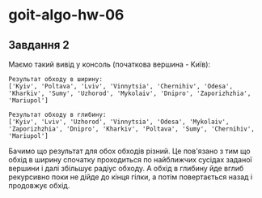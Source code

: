 # goit-algo-hw-06

## Завдання 2

Маємо такий вивід у консоль (початкова вершина - Київ):

```shell
Результат обходу в ширину:
['Kyiv', 'Poltava', 'Lviv', 'Vinnytsia', 'Chernihiv', 'Odesa', 'Kharkiv', 'Sumy', 'Uzhorod', 'Mykolaiv', 'Dnipro', 'Zaporizhzhia', 'Mariupol'] 

Результат обходу в глибину:
['Kyiv', 'Lviv', 'Uzhorod', 'Vinnytsia', 'Odesa', 'Mykolaiv', 'Zaporizhzhia', 'Dnipro', 'Kharkiv', 'Poltava', 'Sumy', 'Chernihiv', 'Mariupol']
```

Бачимо що результат для обох обходів різний. Це пов'язано з тим що обхід в ширину спочатку проходиться по найближчих сусідах заданої вершини і далі збільшує радіус обходу. А обхід в глибину йде вглиб рекурсивно поки не дійде до кінця гілки, а потім повертається назад і продовжує обхід.

